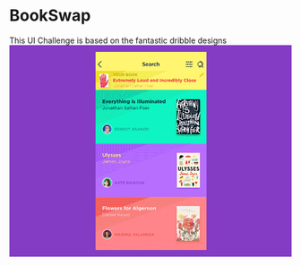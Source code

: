 # BookSwap
This UI Challenge is based on the fantastic dribble designs 
![alt text](https://github.com/KHkhalaf/BookSwap/blob/master/BookSwap.gif)
